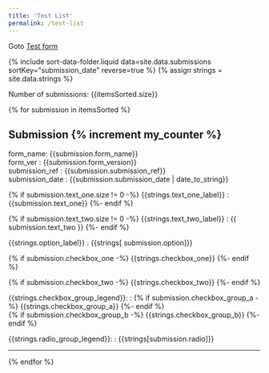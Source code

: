 ```yaml
---
title: 'Test List'
permalink: /test-list
---
```


Goto <a href="../test-form">Test form</a>

{% include sort-data-folder.liquid data=site.data.submissions sortKey="submission_date" reverse=true %}
{% assign strings = site.data.strings %}

Number of submissions: {{itemsSorted.size}}

{% for submission in itemsSorted %}

## Submission {% increment my_counter %}

  form_name: {{submission.form_name}}<br/>
  form_ver : {{submission.form_version}}<br/>
  submission_ref : {{submission.submission_ref}}<br/>
  submission_date : {{submission.submission_date | date_to_string}}


  {% if submission.text_one.size != 0 -%}
  {{strings.text_one_label}}
  : {{submission.text_one}}
  {%- endif %}

  {% if submission.text_two.size != 0 -%}
  {{strings.text_two_label}}
  : {{ submission.text_two }}
  {%- endif %}


  {{strings.option_label}}
  : {{strings[
    submission.option]}}


  {% if submission.checkbox_one -%}
  {{strings.checkbox_one}}
  {%- endif %}

  {% if submission.checkbox_two -%}
  {{strings.checkbox_two}}
  {%- endif %}


  {{strings.checkbox_group_legend}}:
  :  {% if submission.checkbox_group_a -%}
  {{strings.checkbox_group_a}}
  {%- endif %}
  <br/>
  {% if submission.checkbox_group_b -%}
  {{strings.checkbox_group_b}}
  {%- endif %}


  {{strings.radio_group_legend}}:
  : {{strings[submission.radio]}}

---

{% endfor %}
